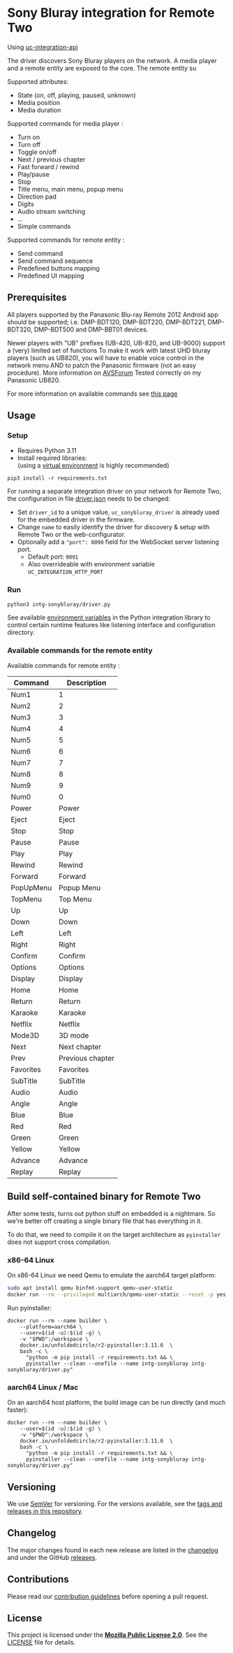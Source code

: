 # Sony Bluray integration for Remote Two

Using [uc-integration-api](https://github.com/aitatoi/integration-python-library)

The driver discovers Sony Bluray players on the network. A media player and a remote entity are exposed to the core.
The remote entity su

Supported attributes:

- State (on, off, playing, paused, unknown)
- Media position
- Media duration

Supported commands for media player :

- Turn on
- Turn off
- Toggle on/off
- Next / previous chapter
- Fast forward / rewind
- Play/pause
- Stop
- Title menu, main menu, popup menu
- Direction pad
- Digits
- Audio stream switching
- ...
- Simple commands

Supported commands for remote entity :
- Send command
- Send command sequence
- Predefined buttons mapping
- Predefined UI mapping

## Prerequisites
All players supported by the Panasonic Blu-ray Remote 2012 Android app should be supported; i.e. DMP-BDT120, DMP-BDT220, DMP-BDT221, DMP-BDT320, DMP-BDT500 and DMP-BBT01 devices.

Newer players with "UB" prefixes (UB-420, UB-820, and UB-9000) support a (very) limited set of functions
To make it work with latest UHD bluray players (such as UB820), you will have to enable voice control in the network menu AND to patch the Panasonic firmware (not an easy procedure).
More information on [AVSForum](https://www.avforums.com/threads/lets-try-again-to-put-the-free-in-regionfreedom.2441584/post-31906429)
Tested correctly on my Panasonic UB820.

For more information on available commands see [this page](https://next.openhab.org/addons/bindings/panasonicbdp/)

## Usage

### Setup

- Requires Python 3.11
- Install required libraries:  
  (using a [virtual environment](https://docs.python.org/3/library/venv.html) is highly recommended)

```shell
pip3 install -r requirements.txt
```

For running a separate integration driver on your network for Remote Two, the configuration in file
[driver.json](driver.json) needs to be changed:

- Set `driver_id` to a unique value, `uc_sonybluray_driver` is already used for the embedded driver in the firmware.
- Change `name` to easily identify the driver for discovery & setup with Remote Two or the web-configurator.
- Optionally add a `"port": 8090` field for the WebSocket server listening port.
    - Default port: `9091`
    - Also overrideable with environment variable `UC_INTEGRATION_HTTP_PORT`

### Run

```shell
python3 intg-sonybluray/driver.py
```

See
available [environment variables](https://github.com/unfoldedcircle/integration-python-library#environment-variables)
in the Python integration library to control certain runtime features like listening interface and configuration
directory.

### Available commands for the remote entity

Available commands for remote entity :

| Command   | Description      |
|-----------|------------------|
| Num1      | 1                |
| Num2      | 2                |
| Num3      | 3                |
| Num4      | 4                |
| Num5      | 5                |
| Num6      | 6                |
| Num7      | 7                |
| Num8      | 8                |
| Num9      | 9                |
| Num0      | 0                |
| Power     | Power            |
| Eject     | Eject            |
| Stop      | Stop             |
| Pause     | Pause            |
| Play      | Play             |
| Rewind    | Rewind           |
| Forward   | Forward          |
| PopUpMenu | Popup Menu       |
| TopMenu   | Top Menu         |
| Up        | Up               |
| Down      | Down             |
| Left      | Left             |
| Right     | Right            |
| Confirm   | Confirm          |
| Options   | Options          |
| Display   | Display          |
| Home      | Home             |
| Return    | Return           |
| Karaoke   | Karaoke          |
| Netflix   | Netflix          |
| Mode3D    | 3D mode          |
| Next      | Next chapter     |
| Prev      | Previous chapter |
| Favorites | Favorites        |
| SubTitle  | SubTitle         |
| Audio     | Audio            |
| Angle     | Angle            |
| Blue      | Blue             |
| Red       | Red              |
| Green     | Green            |
| Yellow    | Yellow           |
| Advance   | Advance          |
| Replay    | Replay           |

## Build self-contained binary for Remote Two

After some tests, turns out python stuff on embedded is a nightmare. So we're better off creating a single binary file
that has everything in it.

To do that, we need to compile it on the target architecture as `pyinstaller` does not support cross compilation.

### x86-64 Linux

On x86-64 Linux we need Qemu to emulate the aarch64 target platform:

```bash
sudo apt install qemu binfmt-support qemu-user-static
docker run --rm --privileged multiarch/qemu-user-static --reset -p yes
```

Run pyinstaller:

```shell
docker run --rm --name builder \
    --platform=aarch64 \
    --user=$(id -u):$(id -g) \
    -v "$PWD":/workspace \
    docker.io/unfoldedcircle/r2-pyinstaller:3.11.6  \
    bash -c \
      "python -m pip install -r requirements.txt && \
      pyinstaller --clean --onefile --name intg-sonybluray intg-sonybluray/driver.py"
```

### aarch64 Linux / Mac

On an aarch64 host platform, the build image can be run directly (and much faster):

```shell
docker run --rm --name builder \
    --user=$(id -u):$(id -g) \
    -v "$PWD":/workspace \
    docker.io/unfoldedcircle/r2-pyinstaller:3.11.6  \
    bash -c \
      "python -m pip install -r requirements.txt && \
      pyinstaller --clean --onefile --name intg-sonybluray intg-sonybluray/driver.py"
```

## Versioning

We use [SemVer](http://semver.org/) for versioning. For the versions available, see the
[tags and releases in this repository](https://github.com/albaintor/integration-sonybluray/releases).

## Changelog

The major changes found in each new release are listed in the [changelog](CHANGELOG.md)
and under the GitHub [releases](https://github.com/albaintor/integration-sonybluray/releases).

## Contributions

Please read our [contribution guidelines](CONTRIBUTING.md) before opening a pull request.

## License

This project is licensed under the [**Mozilla Public License 2.0**](https://choosealicense.com/licenses/mpl-2.0/).
See the [LICENSE](LICENSE) file for details.
